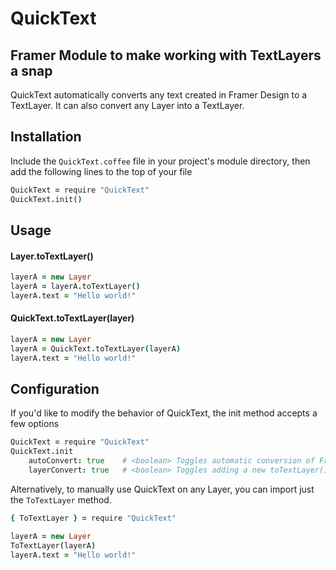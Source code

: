# QuickText
## Framer Module to make working with TextLayers a snap

QuickText automatically converts any text created in Framer Design to a TextLayer. 
It can also convert any Layer into a TextLayer.

## Installation
Include the `QuickText.coffee` file in your project's module directory, then add the following lines to the top of your file
```coffee
QuickText = require "QuickText"
QuickText.init()
```

## Usage
#### Layer.toTextLayer()
```coffee
layerA = new Layer
layerA = layerA.toTextLayer()
layerA.text = "Hello world!"
```
#### QuickText.toTextLayer(layer)
```coffee
layerA = new Layer
layerA = QuickText.toTextLayer(layerA)
layerA.text = "Hello world!"
```


## Configuration
If you'd like to modify the behavior of QuickText, the init method accepts a few options
```coffee
QuickText = require "QuickText"
QuickText.init
    autoConvert: true    # <boolean> Toggles automatic conversion of Framer Design text into TextLayers
    layerConvert: true   # <boolean> Toggles adding a new toTextLayer() method to instances of Layer
```

Alternatively, to manually use QuickText on any Layer, you can import just the `ToTextLayer` method.

```coffee
{ ToTextLayer } = require "QuickText"

layerA = new Layer
ToTextLayer(layerA)
layerA.text = "Hello world!"
```
